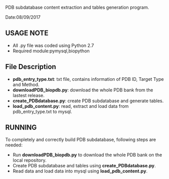 PDB subdatabase content extraction and tables generation program.

Date:08/09/2017

USAGE NOTE
-----
+ All .py file was coded using Python 2.7
+ Required module:pymysql,biopython

File Description
-----
+ **pdb_entry_type.txt**: txt file, contains information of PDB ID, Target Type and Method.
+ **downloadPDB_biopdb.py**: download the whole PDB bank from the lastest release.
+ **create_PDBdatabase.py**: create PDB subdatabase and generate tables.
+ **load_pdb_content.py**: read, extract and load data from pdb_entry_type.txt to mysql.

RUNNING
------
To completely and correctly build PDB subdatabase, following steps are needed:

+ Run **downloadPDB_biopdb.py** to download the whole PDB bank on the local repository.
+ Create PDB subdatabase and tables using **create_PDBdatabase.py**.
+ Read data and load data into mysql using **load_pdb_content.py**. 
